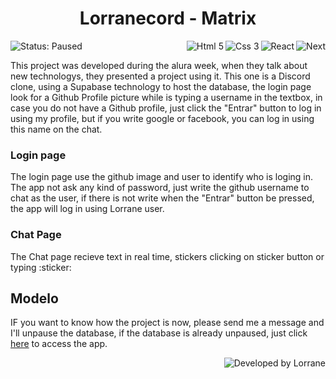 <!-- AQUI FICARÁ A IMAGEM OU GIF DO PROJETO
<p align=center>
  <img width=300 src="https://github.com/Lorrane/RA/blob/main/images/R%26A_%20facebook-capa.png" alt="Logo RA" />
</p>
-->
<h1 align=center>Lorranecord - Matrix</h1>
<p display=inline-block>
  <img  alt="Status: Paused" src="https://img.shields.io/badge/Status-Paused-FF8C00" />
  <img align=right alt="Next" src="https://img.shields.io/badge/Next.JS-4D4D4D?logo=next.js&style=for-the-badge" />
  <img align=right alt="React" src="https://img.shields.io/badge/React-4D4D4D?logo=react&style=for-the-badge" />
  <img align=right alt="Css 3" src="https://img.shields.io/badge/Css-4D4D4D?logo=css3&style=for-the-badge&logoColor=blue" />
  <img align=right alt="Html 5" src="https://img.shields.io/badge/Html-4D4D4D?logo=html5&style=for-the-badge" />
  
</p>

This project was developed during the alura week, when they talk about new technologys, they presented a project using it. This one is a Discord clone, 
using a Supabase technology to host the database, the login page look for a Github Profile picture while is typing a username in the textbox, in case
you do not have a Github profile, just click the "Entrar" button to log in using my profile, but if you write google or facebook, you can log in using this name on the chat.


### Login page

The login page use the github image and user to identify who is loging in. The app not ask any kind of password, just write the github username to chat as the user, if there is not write when the "Entrar" button be pressed, the app will log in using Lorrane user.

### Chat Page

The Chat page recieve text in real time, stickers clicking on sticker button or typing :sticker: 

## Modelo 
IF you want to know how the project is now, please send me a message and I'll unpause the database, if the database is already unpaused, just click <a href="https://lorranecord-matrix.vercel.app">here</a> to access the app.

<img align=right alt="Developed by Lorrane" src="https://img.shields.io/badge/Developed%20by-Lorrane-blue?logo=visual%20studio" />
